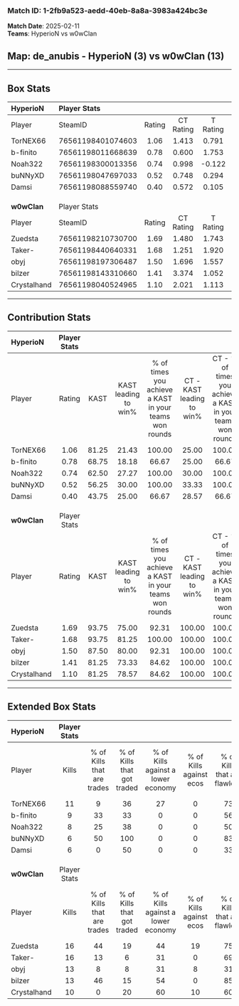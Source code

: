 ### Match ID: 1-2fb9a523-aedd-40eb-8a8a-3983a424bc3e  
**Match Date**: 2025-02-11  
**Teams**: HyperioN vs w0wClan  

## **Map**: de_anubis - HyperioN (3) vs w0wClan (13)  
---  

## Box Stats  

| **HyperioN** | Player Stats      |        |           |          |       |       |       |         |        |      |     |
| :- | :- | :-: | :-: | :-: | :-: | :-: | :-: | :-: | :-: | :-: | :-: |
| Player       | SteamID           | Rating | CT Rating | T Rating | KAST  |  ADR  | Kills | Assists | Deaths | K/D  | HS% |
| TorNEX66     | 76561198401074603 |  1.06  |   1.413   |  0.791   | 81.25 | 88.7  |  11   |    4    |   15   | 0.73 | 54  |
| b-finito     | 76561198011668639 |  0.78  |   0.600   |  1.753   | 68.75 | 58.4  |   9   |    2    |   14   | 0.64 | 44  |
| Noah322      | 76561198300013356 |  0.74  |   0.998   |  -0.122  | 62.50 | 64.4  |   8   |    3    |   13   | 0.62 | 50  |
| buNNyXD      | 76561198047697033 |  0.52  |   0.748   |  0.294   | 56.25 | 56.9  |   6   |    2    |   14   | 0.43 | 83  |
| Damsi        | 76561198088559740 |  0.40  |   0.572   |  0.105   | 43.75 | 47.6  |   6   |    2    |   14   | 0.43 | 16  |
|              |                   |        |           |          |       |       |       |         |        |      |     |
|              |                   |        |           |          |       |       |       |         |        |      |     |
|              |                   |        |           |          |       |       |       |         |        |      |     |
| **w0wClan**  | Player Stats      |        |           |          |       |       |       |         |        |      |     |
| Player       | SteamID           | Rating | CT Rating | T Rating | KAST  |  ADR  | Kills | Assists | Deaths | K/D  | HS% |
| Zuedsta      | 76561198210730700 |  1.69  |   1.480   |  1.743   | 93.75 | 76.6  |  16   |    5    |   6    | 2.67 | 50  |
| Taker-       | 76561198440640331 |  1.68  |   1.251   |  1.920   | 93.75 | 100.4 |  16   |    3    |   8    | 2.00 | 56  |
| obyj         | 76561198197306487 |  1.50  |   1.696   |  1.557   | 87.50 | 112.5 |  13   |   11    |   10   | 1.30 | 69  |
| bilzer       | 76561198143310660 |  1.41  |   3.374   |  1.052   | 81.25 | 80.1  |  13   |    5    |   7    | 1.86 | 30  |
| Crystalhand  | 76561198040524965 |  1.10  |   2.021   |  1.113   | 81.25 | 75.3  |  10   |    5    |   11   | 0.91 | 80  |
---  

## Contribution Stats  

| **HyperioN** | Player Stats |       |                      |                                                        |                           |                                                             |                          |                                                            |
| :- | :-: | :-: | :-: | :-: | :-: | :-: | :-: | :-: |
| Player       |    Rating    | KAST  | KAST leading to win% | % of times you achieve a KAST in your teams won rounds | CT - KAST leading to win% | CT - % of times you achieve a KAST in your teams won rounds | T - KAST leading to win% | T - % of times you achieve a KAST in your teams won rounds |
| TorNEX66     |     1.06     | 81.25 |        21.43         |                         100.00                         |           25.00           |                           100.00                            |           0.00           |                            0.00                            |
| b-finito     |     0.78     | 68.75 |        18.18         |                         66.67                          |           25.00           |                            66.67                            |           0.00           |                            0.00                            |
| Noah322      |     0.74     | 62.50 |        27.27         |                         100.00                         |           30.00           |                           100.00                            |           0.00           |                            0.00                            |
| buNNyXD      |     0.52     | 56.25 |        30.00         |                         100.00                         |           33.33           |                           100.00                            |           0.00           |                            0.00                            |
| Damsi        |     0.40     | 43.75 |        25.00         |                         66.67                          |           28.57           |                            66.67                            |           0.00           |                            0.00                            |
|              |              |       |                      |                                                        |                           |                                                             |                          |                                                            |
|              |              |       |                      |                                                        |                           |                                                             |                          |                                                            |
|              |              |       |                      |                                                        |                           |                                                             |                          |                                                            |
| **w0wClan**  | Player Stats |       |                      |                                                        |                           |                                                             |                          |                                                            |
| Player       |    Rating    | KAST  | KAST leading to win% | % of times you achieve a KAST in your teams won rounds | CT - KAST leading to win% | CT - % of times you achieve a KAST in your teams won rounds | T - KAST leading to win% | T - % of times you achieve a KAST in your teams won rounds |
| Zuedsta      |     1.69     | 93.75 |        75.00         |                         92.31                          |          100.00           |                           100.00                            |          69.23           |                           90.00                            |
| Taker-       |     1.68     | 93.75 |        81.25         |                         100.00                         |          100.00           |                           100.00                            |          76.92           |                           100.00                           |
| obyj         |     1.50     | 87.50 |        80.00         |                         92.31                          |          100.00           |                           100.00                            |          75.00           |                           90.00                            |
| bilzer       |     1.41     | 81.25 |        73.33         |                         84.62                          |          100.00           |                           100.00                            |          66.67           |                           80.00                            |
| Crystalhand  |     1.10     | 81.25 |        78.57         |                         84.62                          |          100.00           |                           100.00                            |          72.73           |                           80.00                            |
---  

## Extended Box Stats  

| **HyperioN** | Player Stats |                            |                            |                                    |                         |                              |                                 |        |                             |                                     |                          |                               |                            |
| :- | :-: | :-: | :-: | :-: | :-: | :-: | :-: | :-: | :-: | :-: | :-: | :-: | :-: |
| Player       |    Kills     | % of Kills that are trades | % of Kills that got traded | % of Kills against a lower economy | % of Kills against ecos | % of Kills that are flawless | % of Kills that are close duels | Deaths | % of Deaths that get traded | % of Deaths against a lower economy | % of Deaths against ecos | % of Deaths that are flawless | % of Deaths that are close |
| TorNEX66     |      11      |             9              |             36             |                 27                 |            0            |              73              |                0                |   15   |             33              |                  7                  |            0             |              73               |             0              |
| b-finito     |      9       |             33             |             33             |                 0                  |            0            |              56              |                0                |   14   |             14              |                  7                  |            0             |              71               |             0              |
| Noah322      |      8       |             25             |             38             |                 0                  |            0            |              50              |                0                |   13   |              8              |                  8                  |            0             |              62               |             8              |
| buNNyXD      |      6       |             50             |            100             |                 0                  |            0            |              83              |                0                |   14   |              0              |                  7                  |            0             |              43               |             0              |
| Damsi        |      6       |             0              |             50             |                 0                  |            0            |              33              |                0                |   14   |             14              |                  7                  |            0             |              86               |             0              |
|              |              |                            |                            |                                    |                         |                              |                                 |        |                             |                                     |                          |                               |                            |
|              |              |                            |                            |                                    |                         |                              |                                 |        |                             |                                     |                          |                               |                            |
|              |              |                            |                            |                                    |                         |                              |                                 |        |                             |                                     |                          |                               |                            |
| **w0wClan**  | Player Stats |                            |                            |                                    |                         |                              |                                 |        |                             |                                     |                          |                               |                            |
| Player       |    Kills     | % of Kills that are trades | % of Kills that got traded | % of Kills against a lower economy | % of Kills against ecos | % of Kills that are flawless | % of Kills that are close duels | Deaths | % of Deaths that get traded | % of Deaths against a lower economy | % of Deaths against ecos | % of Deaths that are flawless | % of Deaths that are close |
| Zuedsta      |      16      |             44             |             19             |                 44                 |           19            |              75              |                0                |   6    |             33              |                 50                  |            0             |              67               |             0              |
| Taker-       |      16      |             13             |             6              |                 31                 |            0            |              69              |                6                |   8    |             63              |                 63                  |            13            |              38               |             0              |
| obyj         |      13      |             8              |             8              |                 31                 |            8            |              31              |                0                |   10   |             40              |                 40                  |            10            |              40               |             0              |
| bilzer       |      13      |             46             |             15             |                 54                 |            0            |              85              |                0                |   7    |             14              |                 29                  |            0             |              57               |             0              |
| Crystalhand  |      10      |             0              |             20             |                 60                 |           10            |              60              |                0                |   11   |             55              |                 36                  |            0             |              55               |             0              |
